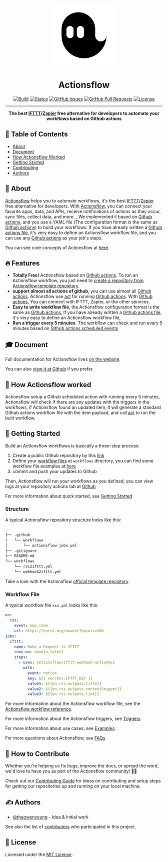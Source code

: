 <p align="center">
  <a href="https://actionsflow.github.io" rel="noopener">
 <img width=200px height=200px src="./docs/assets/logo.svg" alt="Project logo"></a>
</p>

<h1 align="center">Actionsflow</h1>

<div align="center">

[![Build](https://github.com/actionsflow/actionsflow/workflows/Build/badge.svg)](https://github.com/actionsflow/actionsflow/actions?query=workflow%3ABuild)
[![Status](https://img.shields.io/badge/status-active-success.svg)]()
[![GitHub Issues](https://img.shields.io/github/issues/actionsflow/actionsflow.svg)](https://github.com/actionsflow/actionsflow/issues)
[![GitHub Pull Requests](https://img.shields.io/github/issues-pr/actionsflow/actionsflow.svg)](https://github.com/actionsflow/actionsflow/pulls)
[![License](https://img.shields.io/badge/license-MIT-blue.svg)](/LICENSE)

</div>

---

<p align="center">
<strong>The best <a href="https://ifttt.com/">IFTTT</a>/<a href="https://zapier.com/">Zapier</a> free alternative for developers to automate your workflows based on Github actions</strong>
<br>
</p>

## 📝 Table of Contents

- [About](#about)
- [Document](#document)
- [How Actionsflow Worked](#howactiionsflowworked)
- [Getting Started](#getting_started)
- [Contributing](#contributing)
- [Authors](#authors)

## 🧐 About <a name = "about"></a>

[Actionsflow](https://github.com/actionsflow/actionsflow) helps you to automate workflows, it's the best [IFTTT](https://ifttt.com/)/[Zapier](https://zapier.com/) free alternative for developers. With [Actionsflow](https://github.com/actionsflow/actionsflow), you can connect your favorite apps, data, and APIs, receive notifications of actions as they occur, sync files, collect data, and more. , We implemented it based on [Github actions](https://docs.github.com/en/actions), and you use a YAML file (The configuration format is the same as [Github actions](https://docs.github.com/en/actions/configuring-and-managing-workflows/configuring-a-workflow)) to build your workflows. If you have already written a [Github actions file](https://docs.github.com/en/actions/configuring-and-managing-workflows/configuring-a-workflow), it's very easy to define an Actionsflow workflow file, and you can use any [Github actions](https://github.com/marketplace?type=actions) as your job's steps.

You can see core concepts of Actionsflow at [here](#howactionsflowworked).

## 🔥 Features

- **Totally Free!** Actionsflow based on [Github actions](https://docs.github.com/en/actions). To run an Actionsflow workflow, you just need to [create a repository from Actionsflow template repository](https://github.com/actionsflow/workflow/generate).
- **support almost all actions of github**, you can use almost all [Github actions](https://github.com/marketplace?type=actions). Actionsflow use [act](https://github.com/nektos/act) for running [Github actions](https://github.com/marketplace?type=actions). With [Github actions](https://github.com/marketplace?type=actions), You can connect with IFTTT, Zapier, or the other services.
- **Easy to write workflow file**, the Actionsflow configuration format is the same as [Github actions](https://docs.github.com/en/actions/configuring-and-managing-workflows/configuring-a-workflow), If you have already written a [Github actions file](https://docs.github.com/en/actions/configuring-and-managing-workflows/configuring-a-workflow), it's very easy to define an Actionsflow workflow file,
- **Run a trigger every 5 minutes**. The workflow can check and run every 5 minutes based on [Github actions scheduled events](https://docs.github.com/en/actions/reference/events-that-trigger-workflows#scheduled-events)

## 🎓 Document <a name="document"></a>

Full documentation for Actionsflow lives [on the website](https://actionsflow.github.io/docs/).

You can also [view it at Github](/docs/index.md) if you prefer.

## 👀 How Actionsflow worked <a name = "howactiionsflowworked"></a>

Actionsflow setup a Github scheduled action with running every 5 minutes, Actionsflow will check if there are any updates with the triggers in the workflows, if Actionsflow found an updated item, it will generate a standard Github actions workflow file with the item payload, and call [act](https://github.com/nektos/act) to run the built workflow.

## 🏁 Getting Started <a name = "getting_started"></a>

Build an Actionsflow workflows is basically a three-step process:

1. Create a public Github repository by this [link](https://github.com/actionsflow/workflow/generate)
1. Define your [workflow files](/docs/reference/0-workflow-syntax.md) at `workflows` directory, you can find some workflow file examples at [here](https://github.com/actionsflow/actionsflow/tree/master/examples/workflows)
1. commit and push your updates to Github

Then, Actionsflow will run your workflows as you defined, you can view logs at your repository actions tab at [Github](https://github.com)

For more information about quick started, see [Getting Started](/docs/getting-started.md)

### Structure

A typical Actionsflow repository structure looks like this:

```sh
.
├── .github
│   └── workflows
│       └── actionsflow-jobs.yml
├── .gitignore
├── README.md
└── workflows
    └── rss2ifttt.yml
    └── webhook2ifttt.yml
```

Take a look with the Actionsflow [official template repository](https://github.com/actionsflow/workflow)

### Workflow File

A typical workflow file `xxx.yml` looks like this:

```yaml
on:
  rss:
    event: new_item
    url: https://hnrss.org/newest?points=300
jobs:
  ifttt:
    name: Make a Request to IFTTT
    runs-on: ubuntu-latest
    steps:
      - uses: actionsflow/ifttt-webhook-action@v1
        with:
          event: notice
          key: ${{ secrets.IFTTT_KEY }}
          value1: ${{on.rss.outputs.title}}
          value2: ${{on.rss.outputs.contentSnippet}}
          value3: ${{on.rss.outputs.link}}
```

For more information about the Actionsflow workflow file, see the
[Actionsflow workflow reference](/docs/reference.md).

For more information about the Actionsflow triggers, see [Triggers](/docs/triggers.md)

For more information about use cases, see [Examples](https://github.com/actionsflow/actionsflow/tree/master/examples/workflows).

For more questions about Actionsflow, see [FAQs](./docs/faqs.md)

## 🤝 How to Contribute <a name = "contributing"></a>

Whether you're helping us fix bugs, improve the docs, or spread the word, we'd love to have you as part of the Actionsflow community! 💪💜

Check out our [Contributing Guide](/docs/contributing.md) for ideas on contributing and setup steps for getting our repositories up and running on your local machine.

## ✍️ Authors <a name = "authors"></a>

- [@theowenyoung](https://github.com/theowenyoung) - Idea & Initial work

See also the list of [contributors](https://github.com/actionsflow/actionsflow/contributors) who participated in this project.

## 📝 License

Licensed under the [MIT License](./LICENSE).
